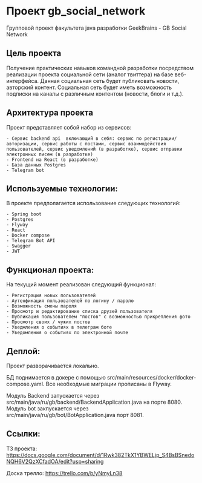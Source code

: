 Проект gb_social_network
========================
Групповой проект факультета java разработки GeekBrains - GB Social Network

Цель проекта
------------
Получение практических навыков командной разработки посредством реализации проекта социальной сети (аналог твиттера) на базе веб-интерфейса. Данная социальная сеть будет публиковать новости, авторский контент. Социальная сеть будет иметь возможность подписки на каналы с различным контентом (новости, блоги и т.д.).

Архитектура проекта
-------------------

Проект представляет собой набор из сервисов:

    - Сервис backend api  включающий в себя: сервис по регистрации/авторизации, сервис работы с постами, сервис взаимодействия пользователей, сервис уведомлений (в разработке), сервис отправки электронных писем (в разработке)
    - Frontend на React (в разработке)
    - База данных Postgres
    - Telegram bot

Используемые технологии:
------------------------
В проекте предполагается использование следующих технологий:

    - Spring boot
    - Postgres
    - Flyway
    - React
    - Docker compose
    - Telegram Bot API
    - Swagger
    - JWT

Функционал проекта:
-------------------

На текущий момент реализован следующий функционал:

    - Регистрация новых пользователей
    - Аутенфикация пользователей по логину / паролю
    - Возможность смены пароля
    - Просмотр и редактирование списка друзей пользователя
    - Публикация пользователем "постов" с возможностью прикрепления фото
    - Просмотр своих / чужих постов
    - Уведмления о событиях в телеграм боте
    - Уведомления о событиях по электронной почте

Деплой:
-------

Проект разворачивается локально. 

БД поднимается в докере с помощью src/main/resources/docker/docker-compose.yaml.
Все необходмые миграции прописаны в Flyway.

Модуль Backend запускается через src/main/java/ru/gb/backend/BackendApplication.java на порте 8080.
Модуль bot закпускается через src/main/java/ru/gb/bot/BotApplication.java порт 8081.


Ссылки:
-------

ТЗ проекта: https://docs.google.com/document/d/1Rwk382TkX1YBWELjp_S4BsBSnedoNQH6V2QzXCfadOA/edit?usp=sharing

Доска трелло: https://trello.com/b/yNmyLn38
